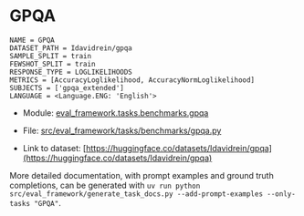 # GPQA

````
NAME = GPQA
DATASET_PATH = Idavidrein/gpqa
SAMPLE_SPLIT = train
FEWSHOT_SPLIT = train
RESPONSE_TYPE = LOGLIKELIHOODS
METRICS = [AccuracyLoglikelihood, AccuracyNormLoglikelihood]
SUBJECTS = ['gpqa_extended']
LANGUAGE = <Language.ENG: 'English'>
````

- Module: [eval_framework.tasks.benchmarks.gpqa](eval_framework.tasks.benchmarks.gpqa)

- File: [src/eval_framework/tasks/benchmarks/gpqa.py](../../src/eval_framework/tasks/benchmarks/gpqa.py)

- Link to dataset: [https://huggingface.co/datasets/Idavidrein/gpqa](https://huggingface.co/datasets/Idavidrein/gpqa)

More detailed documentation, with prompt examples and ground truth completions, can be generated with `uv run python src/eval_framework/generate_task_docs.py --add-prompt-examples --only-tasks "GPQA"`.
